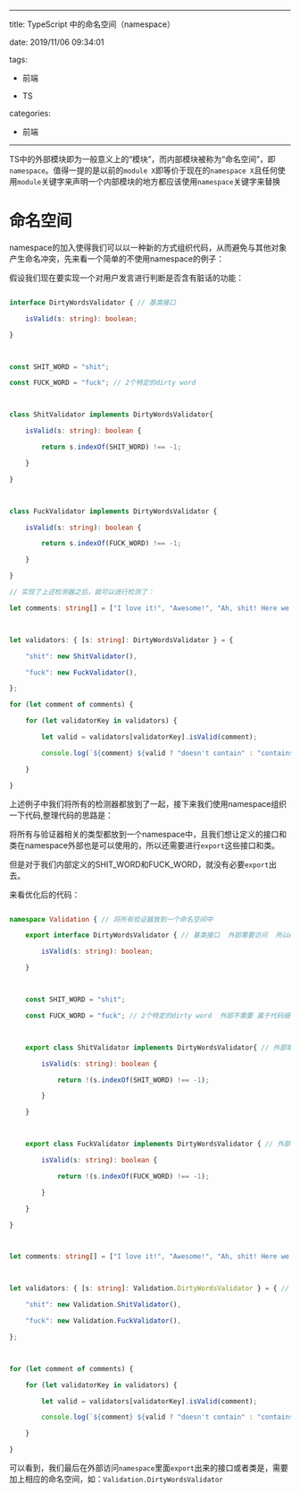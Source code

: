 
---



title: TypeScript 中的命名空间（namespace）



date: 2019/11/06 09:34:01



tags: 



- 前端



- TS



categories: 



- 前端



---



TS中的外部模块即为一般意义上的“模块”，而内部模块被称为“命名空间”，即`namespace`。值得一提的是以前的`module X`即等价于现在的`namespace X`且任何使用`module`关键字来声明一个内部模块的地方都应该使用`namespace`关键字来替换



<!--more-->



# 命名空间

namespace的加入使得我们可以以一种新的方式组织代码，从而避免与其他对象产生命名冲突，先来看一个简单的不使用namespace的例子：



假设我们现在要实现一个对用户发言进行判断是否含有脏话的功能：



```typescript

interface DirtyWordsValidator { // 基类接口

    isValid(s: string): boolean;

}



const SHIT_WORD = "shit";

const FUCK_WORD = "fuck"; // 2个特定的dirty word



class ShitValidator implements DirtyWordsValidator{

    isValid(s: string): boolean {

        return s.indexOf(SHIT_WORD) !== -1;

    }

}



class FuckValidator implements DirtyWordsValidator {

    isValid(s: string): boolean {

        return s.indexOf(FUCK_WORD) !== -1;

    }

}

// 实现了上述检测器之后，就可以进行检测了：

let comments: string[] = ["I love it!", "Awesome!", "Ah, shit! Here we go again!", "What the fuck!"];



let validators: { [s: string]: DirtyWordsValidator } = {

    "shit": new ShitValidator(),

    "fuck": new FuckValidator(),

};

for (let comment of comments) {

    for (let validatorKey in validators) {

        let valid = validators[validatorKey].isValid(comment);

        console.log(`${comment} ${valid ? "doesn't contain" : "contains"} ${validatorKey}`);

    }

}

```



上述例子中我们将所有的检测器都放到了一起，接下来我们使用namespace组织一下代码,整理代码的思路是：

将所有与验证器相关的类型都放到一个namespace中，且我们想让定义的接口和类在namespace外部也是可以使用的，所以还需要进行`export`这些接口和类。

但是对于我们内部定义的SHIT_WORD和FUCK_WORD，就没有必要`export`出去。



来看优化后的代码：

```typescript

namespace Validation { // 将所有验证器放到一个命名空间中

    export interface DirtyWordsValidator { // 基类接口  外部需要访问  所以export出去

        isValid(s: string): boolean;

    }



    const SHIT_WORD = "shit";

    const FUCK_WORD = "fuck"; // 2个特定的dirty word  外部不需要 属于代码细节  不需要export



    export class ShitValidator implements DirtyWordsValidator{ // 外部需要访问  所以export出去

        isValid(s: string): boolean {

            return !(s.indexOf(SHIT_WORD) !== -1);

        }

    }



    export class FuckValidator implements DirtyWordsValidator { // 外部需要访问  所以export出去

        isValid(s: string): boolean {

            return !(s.indexOf(FUCK_WORD) !== -1);

        }

    }

}



let comments: string[] = ["I love it!", "Awesome!", "Ah, shit! Here we go again!", "What the fuck!"];



let validators: { [s: string]: Validation.DirtyWordsValidator } = { // 这边需要加上命名空间

    "shit": new Validation.ShitValidator(),

    "fuck": new Validation.FuckValidator(),

};



for (let comment of comments) {

    for (let validatorKey in validators) {

        let valid = validators[validatorKey].isValid(comment);

        console.log(`${comment} ${valid ? "doesn't contain" : "contains"} ${validatorKey}`);

    }

}

```

可以看到，我们最后在外部访问`namespace`里面`export`出来的接口或者类是，需要加上相应的命名空间，如：`Validation.DirtyWordsValidator`

